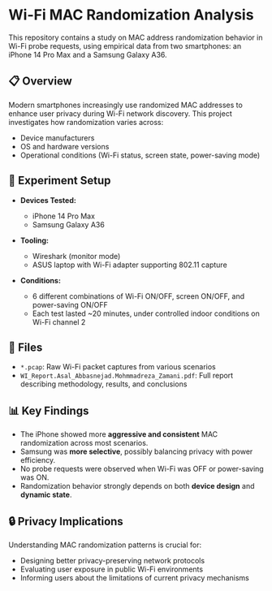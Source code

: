 # Wi-Fi MAC Randomization Analysis

This repository contains a study on MAC address randomization behavior in Wi-Fi probe requests, using empirical data from two smartphones: an iPhone 14 Pro Max and a Samsung Galaxy A36.

## 📋 Overview

Modern smartphones increasingly use randomized MAC addresses to enhance user privacy during Wi-Fi network discovery. This project investigates how randomization varies across:

- Device manufacturers
- OS and hardware versions
- Operational conditions (Wi-Fi status, screen state, power-saving mode)

## 🔬 Experiment Setup

- **Devices Tested:**
  - iPhone 14 Pro Max
  - Samsung Galaxy A36

- **Tooling:**
  - Wireshark (monitor mode)
  - ASUS laptop with Wi-Fi adapter supporting 802.11 capture

- **Conditions:**
  - 6 different combinations of Wi-Fi ON/OFF, screen ON/OFF, and power-saving ON/OFF
  - Each test lasted ~20 minutes, under controlled indoor conditions on Wi-Fi channel 2

## 📁 Files

- `*.pcap`: Raw Wi-Fi packet captures from various scenarios
- `WI_Report.Asal_Abbasnejad.Mohmmadreza_Zamani.pdf`: Full report describing methodology, results, and conclusions

## 📊 Key Findings

- The iPhone showed more **aggressive and consistent** MAC randomization across most scenarios.
- Samsung was **more selective**, possibly balancing privacy with power efficiency.
- No probe requests were observed when Wi-Fi was OFF or power-saving was ON.
- Randomization behavior strongly depends on both **device design** and **dynamic state**.

## 🔒 Privacy Implications

Understanding MAC randomization patterns is crucial for:
- Designing better privacy-preserving network protocols
- Evaluating user exposure in public Wi-Fi environments
- Informing users about the limitations of current privacy mechanisms
